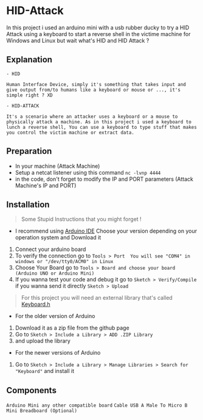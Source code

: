 # HID-Attack 

In this project i used an arduino mini with a usb rubber ducky to try a HID Attack using a keyboard to start a reverse shell in the victime machine for Windows and Linux but wait what's HID and HID Attack ?

## Explanation 

```
- HID

Human Interface Device, simply it's something that takes input and give output from/to humans like a keyboard or mouse or ..., it's simple right ? XD

- HID-ATTACK

It's a scenario where an attacker uses a keyboard or a mouse to physically attack a machine. As in this project i used a keyboard to lunch a reverse shell, You can use a keyboard to type stuff that makes you control the victim machine or extract data.
```


## Preparation

- In your machine (Attack Machine) 
- Setup a netcat listener using this command ```nc -lvnp 4444``` 
- in the code, don't forget to modify the IP and PORT parameters (Attack Machine's IP and PORT)




## Installation 


> Some Stupid Instructions that you might forget !

- I recommend using [Arduino IDE](https://www.arduino.cc/en/software) Choose your version depending on your operation system and Download it  
1. Connect your arduino board
2. To verify the connection go to ```Tools > Port  You will see "COM4" in windows or "/dev/tty0/ACM0" in Linux```  
3. Choose Your Board go to ```Tools > Board and choose your board (Arduino UNO or Arduino Mini)```
4. If you wanna test your code and debug it go to ```Sketch > Verify/Compile``` if you wanna send it directly ```Sketch > Upload```

> For this project you will need an external library that's called [Keyboard.h](https://github.com/arduino-libraries/Keyboard) 

- For the older version of Arduino 
1. Download it as a zip file from the github page 
2. Go to ```Sketch > Include a Library > ADD .ZIP Library```
3. and upload the library


- For the newer versions of Arduino 
1. Go to ```Sketch > Include a Library > Manage Libraries > Search for "Keyboard"``` and install it

## Components 

`Arduino Mini any other compatible board`
`Cable USB A Male To Micro B`
`Mini Breadboard (Optional)`
